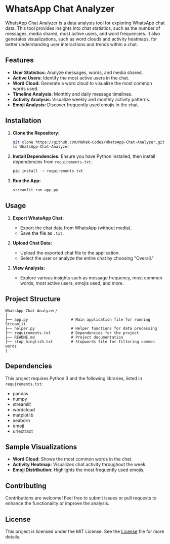 
# WhatsApp Chat Analyzer

WhatsApp Chat Analyzer is a data analysis tool for exploring WhatsApp chat data. This tool provides insights into chat statistics, such as the number of messages, media shared, most active users, and word frequencies. It also generates visualizations, such as word clouds and activity heatmaps, for better understanding user interactions and trends within a chat.

## Features

- **User Statistics:** Analyze messages, words, and media shared.
- **Active Users:** Identify the most active users in the chat.
- **Word Cloud:** Generate a word cloud to visualize the most common words used.
- **Timeline Analysis:** Monthly and daily message timelines.
- **Activity Analysis:** Visualize weekly and monthly activity patterns.
- **Emoji Analysis:** Discover frequently used emojis in the chat.

## Installation

1. **Clone the Repository:**
   ```bash
   git clone https://github.com/Mahak-Codes/WhatsApp-Chat-Analyzer.git
   cd WhatsApp-Chat-Analyzer
   ```

2. **Install Dependencies:**
   Ensure you have Python installed, then install dependencies from `requirements.txt`.
   ```bash
   pip install -r requirements.txt
   ```

3. **Run the App:**
   ```bash
   streamlit run app.py
   ```

## Usage

1. **Export WhatsApp Chat:**
   - Export the chat data from WhatsApp (without media).
   - Save the file as `.txt`.

2. **Upload Chat Data:**
   - Upload the exported chat file to the application.
   - Select the user or analyze the entire chat by choosing "Overall."

3. **View Analysis:**
   - Explore various insights such as message frequency, most common words, most active users, emojis used, and more.

## Project Structure

```plaintext
WhatsApp-Chat-Analyzer/
│
├── app.py                   # Main application file for running Streamlit
├── helper.py                # Helper functions for data processing
├── requirements.txt         # Dependencies for the project
├── README.md                # Project documentation
├── stop_hinglish.txt        # Stopwords file for filtering common words
|
```

## Dependencies

This project requires Python 3 and the following libraries, listed in `requirements.txt`:

- pandas
- numpy
- streamlit
- wordcloud
- matplotlib
- seaborn
- emoji
- urlextract

## Sample Visualizations

- **Word Cloud:** Shows the most common words in the chat.
- **Activity Heatmap:** Visualizes chat activity throughout the week.
- **Emoji Distribution:** Highlights the most frequently used emojis.

## Contributing

Contributions are welcome! Feel free to submit issues or pull requests to enhance the functionality or improve the analysis.

## License

This project is licensed under the MIT License. See the [License](LICENSE) file for more details.
